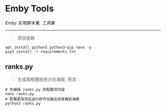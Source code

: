# Emby Tools

_Emby 实用脚本集, 工具集_

---

> 项目依赖

    apt install python3 python3-pip nano -y
    pip3 install -r requirements.txt

## ranks.py

> 生成周榜播放统计的海报, 用法：

    # 先编辑 ranks.py 的配置项内容
    nano ranks.py
    # 配置更改完后运行即可在输出目录看到海报
    python3 ranks.py
